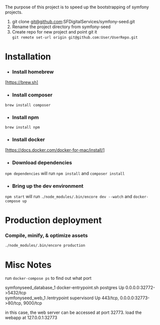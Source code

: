 
The purpose of this project is to speed up the bootstrapping of symfony projects.

1. git clone git@github.com:SFDigitalServices/symfony-seed.git
2. Rename the project directory from symfony-seed
3. Create repo for new project and point git it  
    `git remote set-url origin git@github.com:User/UserRepo.git`

# Installation
* ### Install homebrew
[https://brew.sh]

* ### Install composer
`brew install composer`

* ### Install npm
`brew install npm`

* ### Install docker
[https://docs.docker.com/docker-for-mac/install/]

* ### Download dependencies
`npm dependencies` will run `npm install` and `composer install`

* ### Bring up the dev environment
`npm start` will run `./node_modules/.bin/encore dev --watch` and `docker-compose up`

# Production deployment
### Compile, minify, & optimize assets  
`./node_modules/.bin/encore production`

# Misc Notes
run `docker-compose ps` to find out what port

symfonyseed_database_1   docker-entrypoint.sh postgres   Up      0.0.0.0:32772->5432/tcp              
symfonyseed_web_1        /entrypoint supervisord         Up      443/tcp, 0.0.0.0:32773->80/tcp, 9000/tcp

in this case, the web server can be accessed at port 32773.
load the webapp at 127.0.0.1:32773
